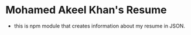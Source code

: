 # Mohamed Akeel Khan's Resume

- this is npm module that creates information about my resume in JSON.
